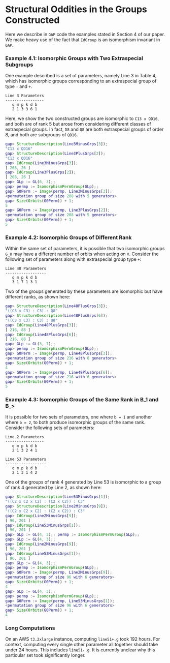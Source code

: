 # Structural Oddities in the Groups Constructed

Here we describe in `GAP` code the examples stated in Section 4 of our paper. We make heavy use of the fact that `IdGroup` is an isomorphism invariant in `GAP`.

### Example 4.1: Isomorphic Groups with Two Extraspecial Subgroups

One example described is a set of parameters, namely Line 3 in Table 4, which has isomorphic groups corresponding to an extraspecial group of type `-` and `+`.
```
Line 3 Parameters
-----------------
   q m p k d b
   2 1 3 3 6 1
```
Here, we show the two constructed groups are isomorphic to `C13 x QD16`, and both are of rank 5 but arose from considering different classes of extraspecial groups.
In fact, `D8` and `Q8` are both extraspecial groups of order 8, and both are subgroups of `QD16`.
```gap
gap> StructureDescription(Line3MinusGrps[3]);
"C13 x QD16"
gap> StructureDescription(Line3PlusGrps[2]);
"C13 x QD16"
gap> IdGroup(Line3MinusGrps[3]);
[ 208, 26 ]
gap> IdGroup(Line3PlusGrps[2]);
[ 208, 26 ]
gap> GLp := GL(6, 3);;
gap> permp := IsomorphismPermGroup(GLp);;
gap> G0Perm := Image(permp, Line3MinusGrps[3]);
<permutation group of size 208 with 5 generators>
gap> Size(Orbits(G0Perm)) + 1;
5
gap> G0Perm := Image(permp, Line3PlusGrps[2]);
<permutation group of size 208 with 5 generators>
gap> Size(Orbits(G0Perm)) + 1;
5
```

### Example 4.2: Isomorphic Groups of Different Rank

Within the same set of parameters, it is possible that two isomorphic groups `G_0` may have a different number of orbits when acting on `V`.
Consider the following set of parameters along with extraspecial group type `+`:
```
Line 48 Parameters
------------------
   q m p k d b
   3 1 7 1 3 1
```
Two of the groups generated by these parameters are isomorphic but have different ranks, as shown here:
```gap
gap> StructureDescription(Line48PlusGrps[3]);
"((C3 x C3) : C3) : Q8"
gap> StructureDescription(Line48PlusGrps[6]);
"((C3 x C3) : C3) : Q8"
gap> IdGroup(Line48PlusGrps[3]);
[ 216, 88 ]
gap> IdGroup(Line48PlusGrps[6]);
[ 216, 88 ]
gap> GLp := GL(3, 7);;
gap> permp := IsomorphismPermGroup(GLp);;
gap> G0Perm := Image(permp, Line48PlusGrps[3]);
<permutation group of size 216 with 6 generators>
gap> Size(Orbits(G0Perm)) + 1;
4
gap> G0Perm := Image(permp, Line48PlusGrps[6]);
<permutation group of size 216 with 6 generators>
gap> Size(Orbits(G0Perm)) + 1;
5
```

### Example 4.3: Isomorphic Groups of the Same Rank in B\_1 and B_>

It is possible for two sets of parameters, one where `b = 1` and another where `b = 2`, to both produce isomorphic groups of the same rank.
Consider the following sets of parameters:
```
Line 2 Parameters
-----------------
   q m p k d b
   2 1 3 2 4 1

Line 53 Parameters
------------------
   q m p k d b
   2 1 3 1 4 2
```
One of the groups of rank 4 generated by Line 53 is isomorphic to a group of rank 4 generated by Line 2, as shown here:
```gap
gap> StructureDescription(Line53MinusGrps[1]);
"((C2 x C2 x C2) : (C2 x C2)) : C3"
gap> StructureDescription(Line2MinusGrps[9]);
"((C2 x C2 x C2) : (C2 x C2)) : C3"
gap> IdGroup(Line2MinusGrps[9]);
[ 96, 201 ]
gap> IdGroup(Line53MinusGrps[1]);
[ 96, 201 ]
gap> GLp := GL(4, 3);; permp := IsomorphismPermGroup(GLp);;
gap> GLp := GL(4, 3);;
gap> IdGroup(Line2MinusGrps[9]);
[ 96, 201 ]
gap> IdGroup(Line53MinusGrps[1]);
[ 96, 201 ]
gap> GLp := GL(4, 3);;
gap> permp := IsomorphismPermGroup(GLp);;
gap> G0Perm := Image(permp, Line2MinusGrps[9]);
<permutation group of size 96 with 6 generators>
gap> Size(Orbits(G0Perm)) + 1;
4
gap> GLp := GL(4, 3);;
gap> permp := IsomorphismPermGroup(GLp);;
gap> G0Perm := Image(permp, Line53MinusGrps[1]);
<permutation group of size 96 with 6 generators>
gap> Size(Orbits(G0Perm)) + 1;
4
```

### Long Computations

On an AWS `t3.2xlarge` instance, computing `line51+.g` took 192 hours.
For context,  computing every single other parameter all together should take under 24 hours.
This includes `line51-.g`.
It is currently unclear why this particular set took significantly longer.
